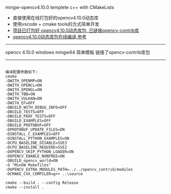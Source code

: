 mingw-opencv4.10.0 templete c++ with CMakeLists
+ 直接使用在线打包好的opencv4.10.0动态库
+ 使用vscode + cmake tools的方式简单开发
+ [项目已打包好 opencv4.10.0动态库包, 已链接opencv-contrib库](https://github.com/crack-dawn/Windows_MinGW_64_OpenCV/releases)
+ [opencv4.10.0动态库包在线编译,参考](https://github.com/FastTrackOrg/Windows_MinGW_64_OpenCV)
----

opencv 4.10.0 windows mingw64 简单模板
链接了opencv-contrib库包

-----------------

```

编译配置参数如下:
cmake
-DWITH_OPENMP=ON
-DWITH_OPENCL=ON
-DWITH_OPENGL=ON
-DWITH_TBB=ON
-DWITH_VULKAN=ON
-DWITH_QT=OFF
-DBUILD_WITH_DEBUG_INFO=OFF
-DBUILD_TESTS=OFF
-DBUILD_PERF_TESTS=OFF
-DBUILD_EXAMPLES=OFF
-DBUILD_PROTOBUF=OFF
-DPROTOBUF_UPDATE_FILES=ON
-DINSTALL_C_EXAMPLES=OFF
-DINSTALL_PYTHON_EXAMPLES=ON
-DCPU_BASELINE_DISABLE=SSE3
-DCPU_BASELINE_REQUIRE=SSE2
-DOPENCV_SKIP_PYTHON_LOADER=ON
-DOPENCV_ENABLE_NONFREE=ON
-DBUILD_opencv_world=ON
-G "MinGW Makefiles"
-DOPENCV_EXTRA_MODULES_PATH=../../opencv_contrib/modules
-DCMAKE_CXX_COMPILER=g++ ..\source

cmake --build . --config Release
cmake --install . 
```



